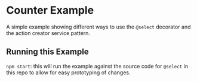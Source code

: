 # Counter Example

A simple example showing different ways to use the `@select` decorator and
the action creator service pattern.

## Running this Example

`npm start`: this will run the example against the source code for `@select` in
this repo to allow for easy prototyping of changes.
